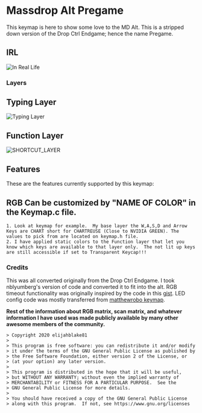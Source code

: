 # Massdrop Alt Pregame

This keymap is here to show some love to the MD Alt. This is a stripped down version of the Drop Ctrl Endgame; hence the name Pregame.

## IRL
![In Real Life](https://i.imgur.com/Xp6Mb6P.jpg)



### Layers

## Typing Layer

![Typing Layer](https://i.imgur.com/F7iU53K.png)

## Function Layer

![SHORTCUT_LAYER](https://i.imgur.com/Gub1xyC.png)

## Features

These are the features currently supported by this keymap:

## RGB Can be customized by "NAME OF COLOR" in the Keymap.c file. 
	1. Look at keymap for example.  My base layer the W,A,S,D and Arrow Keys are CHART short for CHARTREUSE (Close to NVIDIA GREEN). The values to pick from are located on keymap.h file.
	2. I have applied static colors to the Function layer that let you know which keys are available to that layer only.  The not lit up keys are still accessible if set to Transparent Keycap!!! 

### Credits

This was all converted originally from the Drop Ctrl Endgame.  I took nblyumberg's version of code and converted it to fit into the alt.
RGB timeout functionality was originally inspired by the code in this [gist](https://gist.github.com/algernon/9182469e21894192017f2bb5d478c7df).
LED config code was mostly transferred from [matthewrobo keymap](https://github.com/qmk/qmk_firmware/tree/master/keyboards/massdrop/ctrl/keymaps/matthewrobo).


**Rest of the information about RGB matrix, scan matrix, and whatever information I have used was made publicly available by many other awesome members of the community.**


 	> Copyright 2020 elijahblake81
 	>
 	> This program is free software: you can redistribute it and/or modify
 	> it under the terms of the GNU General Public License as published by
 	> the Free Software Foundation, either version 2 of the License, or
 	> (at your option) any later version.
 	>
 	> This program is distributed in the hope that it will be useful,
 	> but WITHOUT ANY WARRANTY; without even the implied warranty of
 	> MERCHANTABILITY or FITNESS FOR A PARTICULAR PURPOSE.  See the
 	> GNU General Public License for more details.
 	>
 	> You should have received a copy of the GNU General Public License
 	> along with this program.  If not, see https://www.gnu.org/licenses
 
